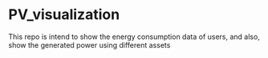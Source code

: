 # PV_visualization
This repo is intend to show the energy consumption data of users, and also, show the generated power using different assets
